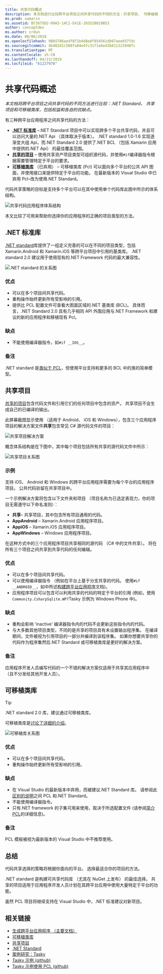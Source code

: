 ```yaml
---
title: 共享代码概述
description: 本文档进行比较跨平台项目之间共享代码的不同的方法：共享项目、 可移植类库和.NET 标准，包括权益和各自的优缺点。
ms.prod: xamarin
ms.assetid: B73675D2-09A3-14C1-E41E-20352B819B53
author: conceptdev
ms.author: crdun
ms.date: 08/06/2018
ms.openlocfilehash: 98b5786ae4f071b4d8e8f854561db97aee037fdc
ms.sourcegitcommit: 4b402d1c508fa84e4fc3171a6e43b811323948fc
ms.translationtype: MT
ms.contentlocale: zh-CN
ms.lasthandoff: 04/23/2019
ms.locfileid: "61227978"
---
```

# <a name="sharing-code-overview"></a>共享代码概述

_本文档将跨平台项目之间共享代码的不同方法进行比较：.NET Standard、 共享项目和可移植类库，包括权益和各自的优缺点。_

有三种跨平台应用程序之间共享代码的方法：

- [**.NET 标准库**](#Net_Standard) –.NET Standard 项目中可以实现跨多个平台共享代码，并且可以访问大量的.NET Api （具体取决于版本）。 .NET standard 1.0-1.6 实现逐渐变大组 Api，而.NET Standard 2.0 提供了.NET BCL （包括 Xamarin 应用中提供的.NET Api） 的最佳覆盖范围。
- [**共享的项目**](#Shared_Projects) – 使用共享资产项目类型可组织源代码，并使用`#if`编译器指令根据需要管理特定于平台的要求。
- [**可移植类库**](#Portable_Class_Libraries) （已弃用） – 可移植类库 (Pcl) 可以面向多个平台的公共 API 图面，并使用接口来提供特定于平台的功能。 在最新版本的 Visual Studio 中已弃用 Pcl&ndash;改为使用.NET Standard。

代码共享策略的目标是支持多个平台可以在其中使用单个代码库此图中所示的体系结构。

 ![共享代码应用程序体系结构](code-sharing-images/conceptualarchitecture.png "共享代码应用程序体系结构")

本文比较了可用来帮助你选择你的应用程序的正确的项目类型的方法。

<a name="Net_Standard" />

## <a name="net-standard-libraries"></a>.NET 标准库

[.NET standard](~/cross-platform/app-fundamentals/net-standard.md)库提供了一组定义完善的可以在不同的项目类型，包括 Xamarin.Android 和 Xamarin.iOS 等跨平台项目中引用的基类库。 .NET standard 2.0 建议用于使用现有的.NET Framework 代码的最大兼容性。

![.NET standard 的关系图](code-sharing-images/netstandard.png ".NET Standard 的关系图")

### <a name="benefits"></a>优点

- 可以在多个项目间共享代码。
- 重构操作始终更新所有受影响的引用。
- 提供比 PCL 配置文件可查看大图面区域的.NET 基类库 (BCL)。 具体而言，.NET Standard 2.0 具有几乎相同 API 外围应用与.NET Framework 和建议的新的应用程序和移植现有 Pcl。

### <a name="disadvantages"></a>缺点

- 不能使用编译器指令，如`#if __IOS__`。

### <a name="remarks"></a>备注

.NET standard 是[类似于 PCL](https://docs.microsoft.com/dotnet/standard/net-standard#comparison-to-portable-class-libraries)，但使用平台支持和更多的 BCL 中的类的简单模型。

<a name="Shared_Projects" />

## <a name="shared-projects"></a>共享项目

[共享的项目](~/cross-platform/app-fundamentals/shared-projects.md)包含代码文件和引用它们的任何项目中包含的资产。 共享项目不会生成自己的已编译的输出。

此屏幕截图显示使用 （适用于 Android、 iOS 和 Windows），包含三个应用程序项目的解决方案文件**共享**包含常见 C# 源代码文件的项目：

![共享项目解决方案](code-sharing-images/sharedsolution.png "共享项目解决方案")

概念体系结构是在下图中，其中每个项目包括所有共享的源代码文件中所示：

![共享项目关系图](code-sharing-images/sharedassetproject.png "共享项目关系图")

### <a name="example"></a>示例

支持 iOS、 Android 和 Windows 的跨平台应用程序需要为每个平台的应用程序项目。 公共代码驻留在共享项目中。

一个示例解决方案将包含以下文件夹和项目 （项目名称为已选定表现力，你的项目无需遵守以下命名准则）：

- **共享**– 共享项目，其中包含所有项目通用的代码。
- **AppAndroid** – Xamarin.Android 应用程序项目。
- **AppiOS** – Xamarin.iOS 应用程序项目。
- **AppWindows** – Windows 应用程序项目。

在这种方式中的三个应用程序项目共享相同的源代码 （C# 中的文件共享）。 将在所有三个项目之间共享到共享代码的任何编辑。

### <a name="benefits"></a>优点

- 可以在多个项目间共享代码。
- 可以使用编译器指令 （例如在平台上基于分支共享的代码。 使用`#if __ANDROID__`，如中所述[构建跨平台应用程序](~/cross-platform/app-fundamentals/building-cross-platform-applications/index.md)文档)。
- 应用程序项目可以包含可以利用共享的代码的特定于平台的引用 (例如，使用`Community.CsharpSqlite.WP7`Tasky 示例为 Windows Phone 中)。

### <a name="disadvantages"></a>缺点

- 重构会影响 'inactive' 编译器指令内的代码不会更新这些指令内的代码。
- 与大多数其他项目类型，不同的是共享的项目具有未设置输出程序集。 在编译期间，文件被视为引用项目的一部分并编译到该程序集。 如果你想要共享你的代码作为程序集然后.NET Standard 或可移植类库是更好的解决方案。

<a name="Shared_Remarks" />

### <a name="remarks"></a>备注

应用程序开发人员编写代码的一个不错的解决方案仅适用于共享其应用程序中 （且不分发给其他开发人员）。

<a name="Portable_Class_Libraries" />

## <a name="portable-class-libraries"></a>可移植类库

> [!TIP]
> .NET standard 2.0 库，建议通过可移植类库。

可移植类库是[讨论了详细的介绍](~/cross-platform/app-fundamentals/pcl.md)。

![可移植库关系图](code-sharing-images/portableclasslibrary.png "可移植库关系图")

### <a name="benefits"></a>优点

- 可以在多个项目间共享代码。
- 重构操作始终更新所有受影响的引用。

### <a name="disadvantages"></a>缺点

- 在 Visual Studio 的最新版本中弃用，而被建议.NET Standard 库。 请参阅此[区别的说明](https://docs.microsoft.com/dotnet/standard/net-standard#comparison-to-portable-class-libraries)之间 PCL 和.NET Standard。
- 不能使用编译器指令。
- 只有.NET framework 的子集可用来使用，取决于所选配置文件 (请参阅[简介 PCL](~/cross-platform/app-fundamentals/pcl.md)的详细信息)。

### <a name="remarks"></a>备注

PCL 模板被视为最新版本的 Visual Studio 中不推荐使用。

## <a name="summary"></a>总结

代码共享选择的策略将根据你面向的平台。 选择最适合你的项目的方法。

.NET standard 是构建可共享代码库 （尤其在 NuGet 上发布） 的最佳选择。 共享的项目适用于应用程序开发人员计划在其跨平台应用中使用大量特定于平台的功能。

虽然 PCL 项目将继续支持在 Visual Studio 中，.NET 标准建议对新项目。

## <a name="related-links"></a>相关链接

- [生成跨平台应用程序 （主要文档）](~/cross-platform/app-fundamentals/building-cross-platform-applications/index.md)
- [可移植类库](~/cross-platform/app-fundamentals/pcl.md)
- [共享项目](~/cross-platform/app-fundamentals/shared-projects.md)
- [.NET Standard](~/cross-platform/app-fundamentals/net-standard.md)
- [案例研究：Tasky](~/cross-platform/app-fundamentals/building-cross-platform-applications/case-study-tasky.md)
- [Tasky 示例 (github)](https://github.com/xamarin/mobile-samples/tree/master/Tasky)
- [Tasky 示例使用 PCL (github)](https://github.com/xamarin/mobile-samples/tree/master/TaskyPortable)
